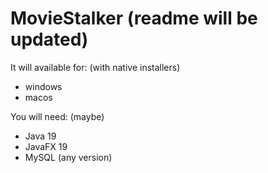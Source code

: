 # MovieStalker (readme will be updated)

It will available for: (with native installers)
- windows
- macos

You will need: (maybe)
- Java 19
- JavaFX 19
- MySQL (any version)
